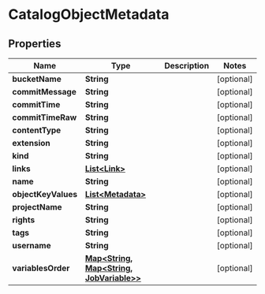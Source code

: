
# CatalogObjectMetadata

## Properties
Name | Type | Description | Notes
------------ | ------------- | ------------- | -------------
**bucketName** | **String** |  |  [optional]
**commitMessage** | **String** |  |  [optional]
**commitTime** | **String** |  |  [optional]
**commitTimeRaw** | **String** |  |  [optional]
**contentType** | **String** |  |  [optional]
**extension** | **String** |  |  [optional]
**kind** | **String** |  |  [optional]
**links** | [**List&lt;Link&gt;**](Link.md) |  |  [optional]
**name** | **String** |  |  [optional]
**objectKeyValues** | [**List&lt;Metadata&gt;**](Metadata.md) |  |  [optional]
**projectName** | **String** |  |  [optional]
**rights** | **String** |  |  [optional]
**tags** | **String** |  |  [optional]
**username** | **String** |  |  [optional]
**variablesOrder** | [**Map&lt;String, Map&lt;String, JobVariable&gt;&gt;**](Map.md) |  |  [optional]




